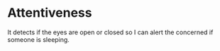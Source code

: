 # Attentiveness
It detects if the eyes are open or closed so I can alert the concerned if someone is sleeping.   
